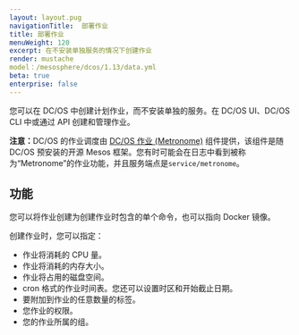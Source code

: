 ```yaml
---
layout: layout.pug
navigationTitle:  部署作业
title: 部署作业
menuWeight: 120
excerpt: 在不安装单独服务的情况下创建作业
render: mustache
model：/mesosphere/dcos/1.13/data.yml
beta: true
enterprise: false
---
```


您可以在 DC/OS 中创建计划作业，而不安装单独的服务。在 DC/OS UI、DC/OS CLI 中或通过 API 创建和管理作业。

<p class="message--note"><strong>注意：</strong>DC/OS 的作业调度由 <a href="https://github.com/dcos/metronome">DC/OS 作业 (Metronome)</a> 组件提供，该组件是随 DC/OS 预安装的开源 Mesos 框架。您有时可能会在日志中看到被称为“Metronome”的作业功能，并且服务端点是<code>service/metronome</code>。</p>

## 功能

您可以将作业创建为创建作业时包含的单个命令，也可以指向 Docker 镜像。

创建作业时，您可以指定：

* 作业将消耗的 CPU 量。
* 作业将消耗的内存大小。
* 作业将占用的磁盘空间。
* cron 格式的作业时间表。您还可以设置时区和开始截止日期。
* 要附加到作业的任意数量的标签。
* 您作业的权限。
* 您的作业所属的组。
